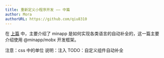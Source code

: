```yaml
---
title: 重新定义小程序开发 —— 中篇
author: Mora
authorURL: https://github.com/qiu8310
---
```


在 [上篇](/minapp/blog/2018/03/03/redefine-1.html) 中，主要介绍了 minapp 是如何实现各类语言的自动补全的，这一篇主要介绍使用 @minapp/mobx 开发框架。

<!--truncate-->

注意：css 中的单位
说明：注入
TODO：自定义组件自动补全

